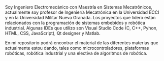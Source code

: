Soy Ingeniero Electromecánico con Maestría en Sistemas Mecatrônicos, actualmente soy profesor de Ingeniería Mecatrónica en la Universidad ECCI y en la Universidad Militar Nueva Granada. Los proyectos que lidero están relacionados con la programación de sistemas embebidos y robótica industrial. Algunas IDEs que utilizo son Visual Studio Code (C, C++, Pyhon, HTML, CSS, JavaScript), Qt designer y Matlab.

En mi repositorio podrá encontrar el material de las diferentes materias que actualmente estou dando, tales como microcontroladores, plataformas robóticas, robótica industrial y una electiva de algoritmos de robótica.

<!--
**FBarreraP/FBarreraP** is a ✨ _special_ ✨ repository because its `README.md` (this file) appears on your GitHub profile.

Here are some ideas to get you started:

- 🔭 I’m currently working on ...
- 🌱 I’m currently learning ...
- 👯 I’m looking to collaborate on ...
- 🤔 I’m looking for help with ...
- 💬 Ask me about ...
- 📫 How to reach me: ...
- 😄 Pronouns: ...
- ⚡ Fun fact: ...
-->
